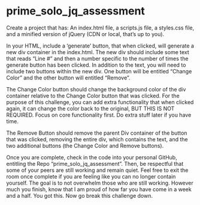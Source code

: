 # prime_solo_jq_assessment

Create a project that has: An index.html file, a scripts.js file, a styles.css file, and a minified version of jQuery (CDN or local, that’s up to you).

In your HTML, include a ‘generate’ button, that when clicked, will generate a new div container in the index.html. The new div should include some text that reads “Line #” and then a number specific to the number of times the generate button has been clicked. In addition to the text, you will need to include two buttons within the new div. One button will be entitled “Change Color” and the other button will entitled “Remove”.

The Change Color button should change the background color of the div container relative to the Change Color button that was clicked. For the purpose of this challenge, you can add extra functionality that when clicked again, it can change the color back to the original, BUT THIS IS NOT REQUIRED. Focus on core functionality first. Do extra stuff later if you have time.

The Remove Button should remove the parent Div container of the button that was clicked, removing the entire div, which contains the text, and the two additional buttons (the Change Color and Remove buttons).

Once you are complete, check in the code into your personal GitHub, entitling the Repo “prime_solo_jq_assessment”. Then, be respectful that some of your peers are still working and remain quiet. Feel free to exit the room once complete if you are feeling like you can no longer contain yourself. The goal is to not overwhelm those who are still working.
However much you finish, know that I am proud of how far you have come in a week and a half. You got this. Now go break this challenge down.
